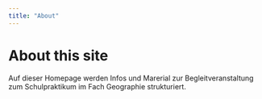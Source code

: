 ```yaml
---
title: "About"
---
```


# About this site

Auf dieser Homepage werden Infos und Marerial zur Begleitveranstaltung zum Schulpraktikum im Fach Geographie strukturiert. 
